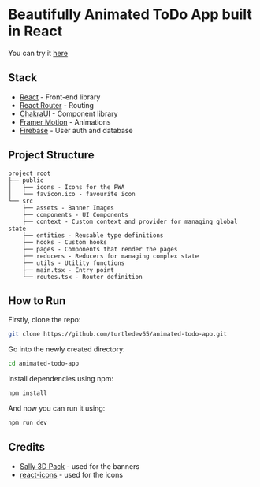 # Beautifully Animated ToDo App built in React

You can try it [here](https://turtledev65.github.io/animated-todo-app/)

## Stack

- [React](https://react.dev/) - Front-end library
- [React Router](https://reactrouter.com/en/main) - Routing
- [ChakraUI](https://chakra-ui.com/) - Component library
- [Framer Motion](https://www.framer.com/motion/) - Animations
- [Firebase](https://firebase.google.com/) - User auth and database

## Project Structure

```
project root
├── public
│   ├── icons - Icons for the PWA
│   └── favicon.ico - favourite icon
└── src
    ├── assets - Banner Images
    ├── components - UI Components
    ├── context - Custom context and provider for managing global state
    ├── entities - Reusable type definitions
    ├── hooks - Custom hooks
    ├── pages - Components that render the pages
    ├── reducers - Reducers for managing complex state
    ├── utils - Utility functions
    ├── main.tsx - Entry point
    └── routes.tsx - Router definition
```

## How to Run

Firstly, clone the repo:

```sh
git clone https://github.com/turtledev65/animated-todo-app.git
```

Go into the newly created directory:

```sh
cd animated-todo-app
```

Install dependencies using npm:

```sh
npm install
```

And now you can run it using:

```sh
npm run dev
```

## Credits

- [Sally 3D Pack](https://www.figma.com/community/file/890095002328610853) - used for the banners
- [react-icons](https://react-icons.github.io/react-icons/) - used for the icons
